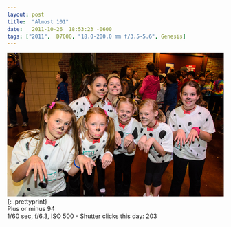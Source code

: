 ```yaml
---
layout: post
title:  "Almost 101"
date:   2011-10-26  18:53:23 -0600
tags: ["2011",  D7000, "18.0-200.0 mm f/3.5-5.6", Genesis]
---
```

![:title](/images/2011/2011_1026_D7K2478.jpg)
{: .prettyprint}  
Plus or minus 94  
1/60 sec, f/6.3, ISO 500 - Shutter clicks this day: 203